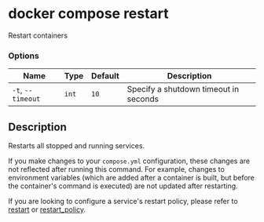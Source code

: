# docker compose restart

<!---MARKER_GEN_START-->
Restart containers

### Options

| Name | Type | Default | Description |
| --- | --- | --- | --- |
| `-t`, `--timeout` | `int` | `10` | Specify a shutdown timeout in seconds |


<!---MARKER_GEN_END-->

## Description

Restarts all stopped and running services.

If you make changes to your `compose.yml` configuration, these changes are not reflected
after running this command. For example, changes to environment variables (which are added
after a container is built, but before the container's command is executed) are not updated
after restarting.

If you are looking to configure a service's restart policy, please refer to
[restart](https://github.com/compose-spec/compose-spec/blob/master/spec.md#restart)
or [restart_policy](https://github.com/compose-spec/compose-spec/blob/master/deploy.md#restart_policy).
